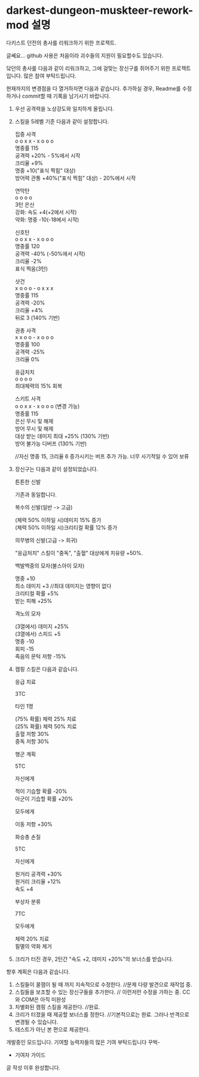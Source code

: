 # darkest-dungeon-muskteer-rework-mod 설명

다키스트 던전의 총사를 리워크하기 위한 프로젝트.

글쎄요... github 사용은 처음이라 괴수들의 지원이 필요할수도 있습니다.

닼던의 총사를 다음과 같이 리워크하고, 그에 걸맞는 장신구를 쥐어주기 위한 프로젝트입니다. 많은 참여 부탁드립니다.

현재까지의 변경점을 다 열거하자면 다음과 같습니다. 추가하실 경우, Readme를 수정하거나 commit할 때 기록을 남기시기 바랍니다.

1. 우선 공격력을 노상강도와 일치하게 올립니다.
2. 스킬을 5레벨 기준 다음과 같이 설정합니다.

    집중 사격  
    o o x x - x o o o  
    명중률 115  
    공격력 +20% - 5%에서 시작  
    크리율 +9%  
    명중 +10("표식 찍힘" 대상)  
    방어력 관통 +40%("표식 찍힘" 대상) - 20%에서 시작  

    연막탄  
    o o o o  
    3턴 은신  
    강화: 속도 +4(+2에서 시작)  
    약화: 명중 -10(-18에서 시작)  

    신호탄  
    o o x x - x o o o  
    명중률 120  
    공격력 -40% (-50%에서 시작)  
    크리율 -2%  
    표식 찍음(3턴)  

    샷건  
    x o o o - o x x x  
    명중률 115  
    공격력 -20%  
    크리율 +4%  
    뒤로 3 (140% 기반)  

    권총 사격  
    x x o o - x o o o  
    명중률 100  
    공격력 -25%  
    크리율 0%  

    응급처치  
    o o o o  
    최대체력의 15% 회복  

    스키트 사격  
    o o x x - x o o o (변경 가능)  
    명중률 115  
    은신 무시 및 해제  
    방어 무시 및 해제  
    대상 받는 데미지 최대 +25% (130% 기반)  
    방어 불가능 디버프 (130% 기반)  

    //자신 명중 15, 크리율 6 증가시키는 버프 추가 가능. 너무 사기적일 수 있어 보류

3. 장신구는 다음과 같이 설정되었습니다.

    튼튼한 신발  

    기존과 동일합니다.  

    복수의 신발(일반 -> 고급)  

    (체력 50% 이하일 시)데미지 15% 증가  
    (체력 50% 이하일 시)크리티컬 확률 12% 증가  

    의무병의 신발(고급 -> 희귀)  

    "응급처치" 스킬이 "중독", "출혈" 대상에게 치유량 +50%.  

    백발백중의 모자(불스아이 모자)  

    명중 +10  
    최소 데미지 +3 //최대 데미지는 영향이 없다  
    크리티컬 확률 +5%  
    받는 피해 +25%  

    격노의 모자  

    (3열에서) 데미지 +25%  
    (3열에서) 스피드 +5  
    명중 -10  
    회피 -15  
    죽음의 문턱 저항 -15%  

4. 캠핑 스킬은 다음과 같습니다.

    응급 치료

    3TC

    타인 1명

    (75% 확률) 체력 25% 치료  
    (25% 확률) 체력 50% 치료  
    출혈 저항 30%  
    중독 저항 30%  

    행군 계획

    5TC

    자신에게

    적이 기습할 확률 -20%  
    아군이 기습할 확률 +20%  

    모두에게

    이동 저항 +30%

    화승총 손질

    5TC

    자신에게

    원거리 공격력 +30%  
    원거리 크리율 +12%  
    속도 +4  

    부상자 분류  

    7TC  

    모두에게  

    체력 20% 치료  
    필멸의 약화 제거  

5. 크리가 터진 경우, 2턴간 "속도 +2, 데미지 +20%"의 보너스를 받습니다.

향후 계획은 다음과 같습니다.

1. 스킬들이 꿀잼이 될 때 까지 지속적으로 수정한다. //문제 다량 발견으로 재작업 중.
2. 스킬들을 보조할 수 있는 장신구들을 추가한다. // 이런저런 수정을 가하는 중. CC와 COM은 아직 미완성
3. 차별화된 캠핑 스킬을 제공한다. //완료.
4. 크리가 터졌을 때 제공할 보너스를 정한다. //기본적으로는 완료. 그러나 반격으로 변경될 수 있습니다.
5. 테스트가 아닌 본 편으로 제공한다.

개발중인 모드입니다. 기여할 능력자들의 많은 기여 부탁드립니다 꾸벅-

+ 기여자 가이드

글 작성 이후 완성합니다.
